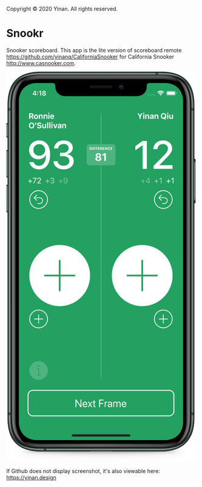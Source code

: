 Copyright © 2020 Yinan. All rights reserved.
# Snookr
Snooker scoreboard. This app is the lite version of scoreboard remote https://github.com/yinanq/CaliforniaSnooker for California Snooker http://www.casnooker.com.

![Snookr](https://raw.githubusercontent.com/yinanq/Snookr/master/Snookr.png)

If Github does not display screenshot, it's also viewable here: https://yinan.design

